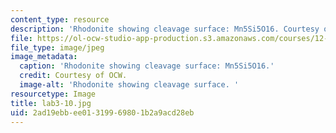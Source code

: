 ```yaml
---
content_type: resource
description: 'Rhodonite showing cleavage surface: Mn5Si5O16. Courtesy of OCW.'
file: https://ol-ocw-studio-app-production.s3.amazonaws.com/courses/12-108-structure-of-earth-materials-fall-2004/2ad19ebbee01319969801b2a9acd28eb_lab3-10.jpg
file_type: image/jpeg
image_metadata:
  caption: 'Rhodonite showing cleavage surface: Mn5Si5O16.'
  credit: Courtesy of OCW.
  image-alt: 'Rhodonite showing cleavage surface. '
resourcetype: Image
title: lab3-10.jpg
uid: 2ad19ebb-ee01-3199-6980-1b2a9acd28eb
---
```

